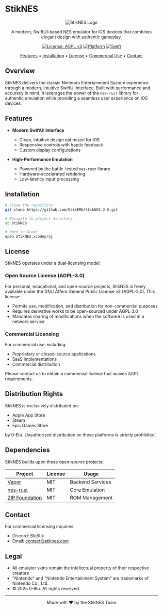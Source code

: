 # StikNES

<div align="center">

![StikNES Logo](logo-placeholder.png)

A modern, SwiftUI-based NES emulator for iOS devices that combines elegant design with authentic gameplay.

[![License: AGPL v3](https://img.shields.io/badge/License-AGPL%20v3-blue.svg)](https://www.gnu.org/licenses/agpl-3.0)
[![Platform](https://img.shields.io/badge/platform-iOS-lightgrey.svg)]()
[![Swift](https://img.shields.io/badge/Swift-5.9-orange.svg)]()

[Features](#features) • [Installation](#installation) • [License](#license) • [Commercial Use](#commercial-licensing) • [Contact](#contact)

</div>

## Overview

StikNES delivers the classic Nintendo Entertainment System experience through a modern, intuitive SwiftUI interface. Built with performance and accuracy in mind, it leverages the power of the `nes-rust` library for authentic emulation while providing a seamless user experience on iOS devices.

## Features

- **Modern SwiftUI Interface**
  - Clean, intuitive design optimized for iOS
  - Responsive controls with haptic feedback
  - Custom display configurations

- **High-Performance Emulation**
  - Powered by the battle-tested `nes-rust` library
  - Hardware-accelerated rendering
  - Low-latency input processing

## Installation

```bash
# Clone the repository
git clone https://github.com/StikEMU/StikNES-2.0.git

# Navigate to project directory
cd StikNES

# Open in Xcode
open StikNES.xcodeproj
```

## License

StikNES operates under a dual-licensing model:

### Open Source License (AGPL-3.0)

For personal, educational, and open-source projects, StikNES is freely available under the GNU Affero General Public License v3 (AGPL-3.0). This license:

- Permits use, modification, and distribution for non-commercial purposes
- Requires derivative works to be open-sourced under AGPL-3.0
- Mandates sharing of modifications when the software is used in a network service

### Commercial Licensing

For commercial use, including:
- Proprietary or closed-source applications
- SaaS implementations
- Commercial distribution

Please contact us to obtain a commercial license that waives AGPL requirements.

## Distribution Rights

StikNES is exclusively distributed on:
- Apple App Store
- Steam
- Epic Games Store

by 0-Blu. Unauthorized distribution on these platforms is strictly prohibited.

## Dependencies

StikNES builds upon these open-source projects:

| Project | License | Usage |
|---------|---------|-------|
| [Vapor](https://github.com/vapor/vapor) | MIT | Backend Services |
| [nes-rust](https://github.com/takahirox/nes-rust) | MIT | Core Emulation |
| [ZIP Foundation](https://github.com/weichsel/ZIPFoundation) | MIT | ROM Management |

## Contact

For commercial licensing inquiries:
- Discord: BluStik
- Email: [contact@stiknes.com](mailto:contact@stiknes.com)

## Legal

- All emulator skins remain the intellectual property of their respective creators
- "Nintendo" and "Nintendo Entertainment System" are trademarks of Nintendo Co., Ltd.
- © 2025 0-Blu. All rights reserved.

---

<div align="center">
Made with ❤️ by the StikNES Team
</div>
